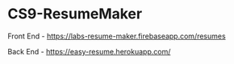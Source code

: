 # CS9-ResumeMaker

Front End - https://labs-resume-maker.firebaseapp.com/resumes

Back End - https://easy-resume.herokuapp.com/

